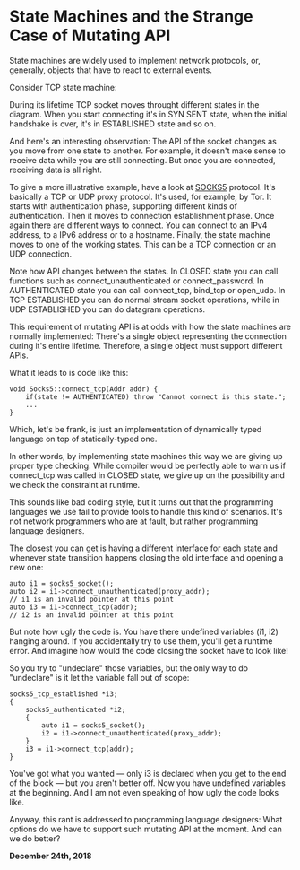 # State Machines and the Strange Case of Mutating API

State machines are widely used to implement network protocols, or, generally, objects that have to react to external events.

Consider TCP state machine:

[](142/events3.png)

During its lifetime TCP socket moves throught different states in the diagram. When you start connecting it's in SYN SENT state, when the initial handshake is over, it's in ESTABLISHED state and so on.

And here's an interesting observation: The API of the socket changes as you move from one state to another. For example, it doesn't make sense to receive data while you are still connecting. But once you are connected, receiving data is all right.

To give a more illustrative example, have a look at [SOCKS5](https://tools.ietf.org/html/rfc1929) protocol. It's basically a TCP or UDP proxy protocol. It's used, for example, by Tor. It starts with authentication phase, supporting different kinds of authentication. Then it moves to connection establishment phase. Once again there are different ways to connect. You can connect to an IPv4 address, to a IPv6 address or to a hostname. Finally, the state machine moves to one of the working states. This can be a TCP connection or an UDP connection.

[](142/mutate2.png)

Note how API changes between the states. In CLOSED state you can call functions such as connect\_unauthenticated or connect\_password. In AUTHENTICATED state you can call connect\_tcp, bind\_tcp or open\_udp. In TCP ESTABLISHED you can do normal stream socket operations, while in UDP ESTABLISHED you can do datagram operations.

This requirement of mutating API is at odds with how the state machines are normally implemented: There's a single object representing the connection during it's entire lifetime. Therefore, a single object must support different APIs.

What it leads to is code like this:

    void Socks5::connect_tcp(Addr addr) {
        if(state != AUTHENTICATED) throw "Cannot connect is this state.";
        ...
    }

Which, let's be frank, is just an implementation of dynamically typed language on top of statically-typed one.

In other words, by implementing state machines this way we are giving up proper type checking. While compiler would be perfectly able to warn us if connect\_tcp was called in CLOSED state, we give up on the possibility and we check the constraint at runtime.

This sounds like bad coding style, but it turns out that the programming languages we use fail to provide tools to handle this kind of scenarios. It's not network programmers who are at fault, but rather programming language designers.

The closest you can get is having a different interface for each state and whenever state transition happens closing the old interface and opening a new one:

    auto i1 = socks5_socket();
    auto i2 = i1->connect_unauthenticated(proxy_addr);
    // i1 is an invalid pointer at this point
    auto i3 = i1->connect_tcp(addr);
    // i2 is an invalid pointer at this point

But note how ugly the code is. You have there undefined variables (i1, i2) hanging around. If you accidentally try to use them, you'll get a runtime error. And imagine how would the code closing the socket have to look like!

So you try to "undeclare" those variables, but the only way to do "undeclare" is it let the variable fall out of scope:

    socks5_tcp_established *i3;
    {
        socks5_authenticated *i2;
        {
            auto i1 = socks5_socket();
            i2 = i1->connect_unauthenticated(proxy_addr);
        }
        i3 = i1->connect_tcp(addr);
    }

You've got what you wanted — only i3 is declared when you get to the end of the block — but you aren't better off. Now you have undefined variables at the beginning. And I am not even speaking of how ugly the code looks like.

Anyway, this rant is addressed to programming language designers: What options do we have to support such mutating API at the moment. And can we do better?

**December 24th, 2018**